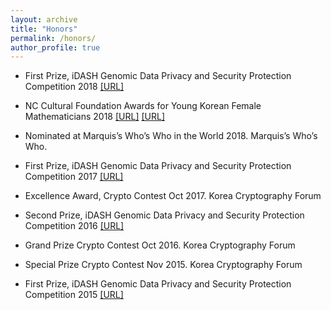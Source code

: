 ```yaml
---
layout: archive
title: "Honors"
permalink: /honors/
author_profile: true
---
```


  * First Prize, iDASH Genomic Data Privacy and Security Protection Competition 2018 [[URL]](http://www.humangenomeprivacy.org/2018/)
  
  * NC Cultural Foundation Awards for Young Korean Female Mathematicians 2018 [[URL]](http://www.kwms.or.kr/index.php?mt=page&mp=5_4&mm=oxbbs&oxid=63&cpage=1&key=&val=&CAT_ID=0&BID=1003&cmd=view) [[URL]](https://search.naver.com/search.naver?where=news&query=김미란%20수학&sm=tab_opt&sort=0&photo=0&field=0&reporter_article=&pd=0&ds=&de=&docid=4420000082061&nso=so%3Ar%2Cp%3Aall%2Ca%3Aall&mynews=0&mson=0&refresh_start=0&related=1)
  
  * Nominated at Marquis’s Who’s Who in the World 2018. Marquis’s Who’s Who.

  * First Prize, iDASH Genomic Data Privacy and Security Protection Competition 2017 [[URL]](http://www.humangenomeprivacy.org/2017/)
  
  * Excellence Award, Crypto Contest Oct 2017. Korea Cryptography Forum 
  
  * Second Prize, iDASH Genomic Data Privacy and Security Protection Competition 2016 [[URL]](http://www.humangenomeprivacy.org/2016/)

  * Grand Prize Crypto Contest Oct 2016. Korea Cryptography Forum

  * Special Prize Crypto Contest Nov 2015. Korea Cryptography Forum

  * First Prize, iDASH Genomic Data Privacy and Security Protection Competition 2015 [[URL]](http://www.humangenomeprivacy.org/2015)

  
  
 

